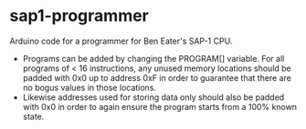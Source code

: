 # sap1-programmer
Arduino code for a programmer for Ben Eater's SAP-1 CPU. 
 * Programs can be added by changing the PROGRAM[] variable. For all programs of < 16 instructions, any unused memory locations should be padded with 0x0 up to address 0xF in order to guarantee that there are no bogus values in those locations. 
 * Likewise addresses used for storing data only should also be padded with 0x0 in order to again ensure the program starts from a 100% known state.
